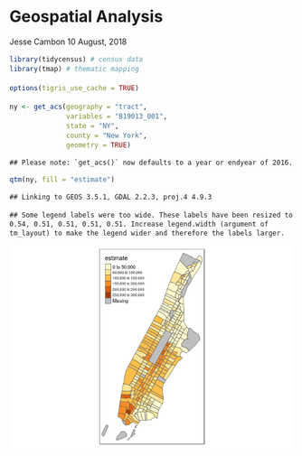 Geospatial Analysis
================
Jesse Cambon
10 August, 2018

``` r
library(tidycensus) # census data
library(tmap) # thematic mapping

options(tigris_use_cache = TRUE)

ny <- get_acs(geography = "tract", 
              variables = "B19013_001", 
              state = "NY", 
              county = "New York", 
              geometry = TRUE)
```

    ## Please note: `get_acs()` now defaults to a year or endyear of 2016.

``` r
qtm(ny, fill = "estimate")
```

    ## Linking to GEOS 3.5.1, GDAL 2.2.3, proj.4 4.9.3

    ## Some legend labels were too wide. These labels have been resized to 0.54, 0.51, 0.51, 0.51, 0.51. Increase legend.width (argument of tm_layout) to make the legend wider and therefore the labels larger.

![](Geospatial_Analysis_files/figure-markdown_github/unnamed-chunk-1-1.png)
